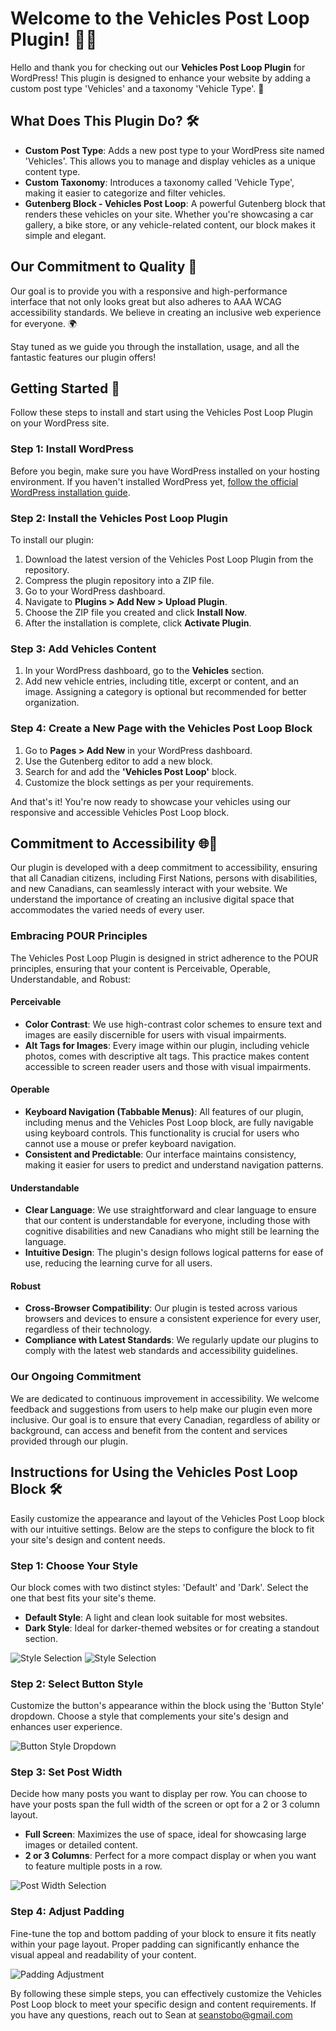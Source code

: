 # Welcome to the Vehicles Post Loop Plugin! 🚗🔧

Hello and thank you for checking out our **Vehicles Post Loop Plugin** for WordPress! This plugin is designed to enhance your website by adding a custom post type 'Vehicles' and a taxonomy 'Vehicle Type'. 🚀

## What Does This Plugin Do? 🛠️

- **Custom Post Type**: Adds a new post type to your WordPress site named 'Vehicles'. This allows you to manage and display vehicles as a unique content type.
- **Custom Taxonomy**: Introduces a taxonomy called 'Vehicle Type', making it easier to categorize and filter vehicles.
- **Gutenberg Block - Vehicles Post Loop**: A powerful Gutenberg block that renders these vehicles on your site. Whether you're showcasing a car gallery, a bike store, or any vehicle-related content, our block makes it simple and elegant.

## Our Commitment to Quality 🌟

Our goal is to provide you with a responsive and high-performance interface that not only looks great but also adheres to AAA WCAG accessibility standards. We believe in creating an inclusive web experience for everyone. 🌍

Stay tuned as we guide you through the installation, usage, and all the fantastic features our plugin offers!


## Getting Started 🚀

Follow these steps to install and start using the Vehicles Post Loop Plugin on your WordPress site.

### Step 1: Install WordPress

Before you begin, make sure you have WordPress installed on your hosting environment. If you haven't installed WordPress yet, [follow the official WordPress installation guide](https://wordpress.org/support/article/how-to-install-wordpress/).

### Step 2: Install the Vehicles Post Loop Plugin

To install our plugin:

1. Download the latest version of the Vehicles Post Loop Plugin from the repository.
2. Compress the plugin repository into a ZIP file.
3. Go to your WordPress dashboard.
4. Navigate to **Plugins > Add New > Upload Plugin**.
5. Choose the ZIP file you created and click **Install Now**.
6. After the installation is complete, click **Activate Plugin**.

### Step 3: Add Vehicles Content

1. In your WordPress dashboard, go to the **Vehicles** section.
2. Add new vehicle entries, including title, excerpt or content, and an image. Assigning a category is optional but recommended for better organization.

### Step 4: Create a New Page with the Vehicles Post Loop Block

1. Go to **Pages > Add New** in your WordPress dashboard.
2. Use the Gutenberg editor to add a new block.
3. Search for and add the **'Vehicles Post Loop'** block.
4. Customize the block settings as per your requirements.

And that's it! You're now ready to showcase your vehicles using our responsive and accessible Vehicles Post Loop block.


## Commitment to Accessibility 🌐🤝

Our plugin is developed with a deep commitment to accessibility, ensuring that all Canadian citizens, including First Nations, persons with disabilities, and new Canadians, can seamlessly interact with your website. We understand the importance of creating an inclusive digital space that accommodates the varied needs of every user.

### Embracing POUR Principles

The Vehicles Post Loop Plugin is designed in strict adherence to the POUR principles, ensuring that your content is Perceivable, Operable, Understandable, and Robust:

#### Perceivable

- **Color Contrast**: We use high-contrast color schemes to ensure text and images are easily discernible for users with visual impairments.
- **Alt Tags for Images**: Every image within our plugin, including vehicle photos, comes with descriptive alt tags. This practice makes content accessible to screen reader users and those with visual impairments.

#### Operable

- **Keyboard Navigation (Tabbable Menus)**: All features of our plugin, including menus and the Vehicles Post Loop block, are fully navigable using keyboard controls. This functionality is crucial for users who cannot use a mouse or prefer keyboard navigation.
- **Consistent and Predictable**: Our interface maintains consistency, making it easier for users to predict and understand navigation patterns.

#### Understandable

- **Clear Language**: We use straightforward and clear language to ensure that our content is understandable for everyone, including those with cognitive disabilities and new Canadians who might still be learning the language.
- **Intuitive Design**: The plugin's design follows logical patterns for ease of use, reducing the learning curve for all users.

#### Robust

- **Cross-Browser Compatibility**: Our plugin is tested across various browsers and devices to ensure a consistent experience for every user, regardless of their technology.
- **Compliance with Latest Standards**: We regularly update our plugins to comply with the latest web standards and accessibility guidelines.

### Our Ongoing Commitment

We are dedicated to continuous improvement in accessibility. We welcome feedback and suggestions from users to help make our plugin even more inclusive. Our goal is to ensure that every Canadian, regardless of ability or background, can access and benefit from the content and services provided through our plugin.



## Instructions for Using the Vehicles Post Loop Block 🛠️

Easily customize the appearance and layout of the Vehicles Post Loop block with our intuitive settings. Below are the steps to configure the block to fit your site's design and content needs.

### Step 1: Choose Your Style

Our block comes with two distinct styles: 'Default' and 'Dark'. Select the one that best fits your site's theme.

- **Default Style**: A light and clean look suitable for most websites.
- **Dark Style**: Ideal for darker-themed websites or for creating a standout section.

![Style Selection](public/light-style.png)
![Style Selection](public/dark-style.png)

### Step 2: Select Button Style

Customize the button's appearance within the block using the 'Button Style' dropdown. Choose a style that complements your site's design and enhances user experience.

![Button Style Dropdown](public/button.png)

### Step 3: Set Post Width

Decide how many posts you want to display per row. You can choose to have your posts span the full width of the screen or opt for a 2 or 3 column layout.

- **Full Screen**: Maximizes the use of space, ideal for showcasing large images or detailed content.
- **2 or 3 Columns**: Perfect for a more compact display or when you want to feature multiple posts in a row.

![Post Width Selection](public/width.png)

### Step 4: Adjust Padding

Fine-tune the top and bottom padding of your block to ensure it fits neatly within your page layout. Proper padding can significantly enhance the visual appeal and readability of your content.

![Padding Adjustment](public/padding.png)

By following these simple steps, you can effectively customize the Vehicles Post Loop block to meet your specific design and content requirements. If you have any questions, reach out to Sean at seanstobo@gmail.com